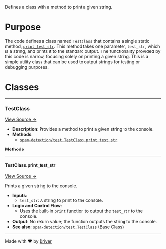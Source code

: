 <!--------------------------------------------------------------------------------->
<!-- IMPORTANT: This file is auto-generated by Driver (https://driver.ai). -------->
<!-- Manual edits may be overwritten on future commits. --------------------------->
<!--------------------------------------------------------------------------------->

Defines a class with a method to print a given string.

# Purpose
The code defines a class named `TestClass` that contains a single static method, [`print_test_str`](<#testclassprint_test_str>). This method takes one parameter, `test_str`, which is a string, and prints it to the standard output. The functionality provided by this code is narrow, focusing solely on printing a given string. This is a simple utility class that can be used to output strings for testing or debugging purposes.
# Classes

---
### TestClass<!-- {{#class:spam-detection/test.TestClass}} -->
[View Source →](<../../test.py#L1>)

- **Description**: Provides a method to print a given string to the console.
- **Methods**:
    - [`spam-detection/test.TestClass.print_test_str`](<#testclassprint_test_str>)

**Methods**

---
#### TestClass\.print\_test\_str<!-- {{#callable:spam-detection/test.TestClass.print_test_str}} -->
[View Source →](<../../test.py#L2>)

Prints a given string to the console.
- **Inputs**:
    - `test_str`: A string to print to the console.
- **Logic and Control Flow**:
    - Uses the built-in `print` function to output the `test_str` to the console.
- **Output**: No return value; the function outputs the string to the console.
- **See also**: [`spam-detection/test.TestClass`](<#testclass>)  (Base Class)




---
Made with ❤️ by [Driver](https://www.driver.ai/)